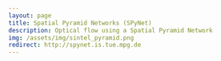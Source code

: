 ```yaml
---
layout: page
title: Spatial Pyramid Networks (SPyNet)
description: Optical flow using a Spatial Pyramid Network
img: /assets/img/sintel_pyramid.png
redirect: http://spynet.is.tue.mpg.de
---
```

